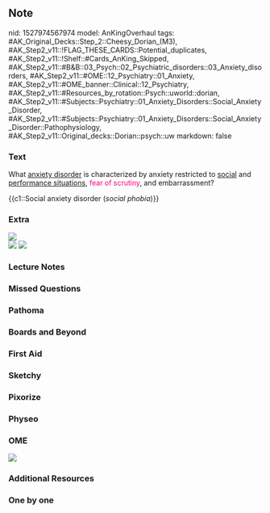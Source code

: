 ## Note
nid: 1527974567974
model: AnKingOverhaul
tags: #AK_Original_Decks::Step_2::Cheesy_Dorian_(M3), #AK_Step2_v11::!FLAG_THESE_CARDS::Potential_duplicates, #AK_Step2_v11::!Shelf::#Cards_AnKing_Skipped, #AK_Step2_v11::#B&B::03_Psych::02_Psychiatric_disorders::03_Anxiety_disorders, #AK_Step2_v11::#OME::12_Psychiatry::01_Anxiety, #AK_Step2_v11::#OME_banner::Clinical::12_Psychiatry, #AK_Step2_v11::#Resources_by_rotation::Psych::uworld::dorian, #AK_Step2_v11::#Subjects::Psychiatry::01_Anxiety_Disorders::Social_Anxiety_Disorder, #AK_Step2_v11::#Subjects::Psychiatry::01_Anxiety_Disorders::Social_Anxiety_Disorder::Pathophysiology, #AK_Step2_v11::Original_decks::Dorian::psych::uw
markdown: false

### Text
What <u>anxiety disorder</u> is characterized by anxiety restricted
to <u>social</u> and <u>performance situations</u>, <font color=
"#FC0280">fear of scrutiny</font>, and embarrassment?
<div>
  {{c1::Social anxiety disorder (<i>social phobia</i>)}}
</div>

### Extra
<div><img src=
"paste-c105b5db09060801cf0a1d1a9a7bef87732ad591.jpg"></div><img src="paste-0cbc7a02a6264e84d04275bab741dfb1441128c1.png">
<img src="paste-616383641550849.jpg">

### Lecture Notes


### Missed Questions


### Pathoma


### Boards and Beyond


### First Aid


### Sketchy


### Pixorize


### Physeo


### OME
<div class="ome-widget">
  <a href=
  "https://onlinemeded.org/spa/psychiatry?ref=anki"><img src=
  "_OME_AnkiFlashcards_Topic_2.png"></a>
</div>

### Additional Resources


### One by one

